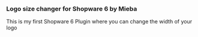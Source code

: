 <h3>Logo size changer for Shopware 6 by Mieba</h3>

<p>This is my first Shopware 6 Plugin where you can change the width of your logo</p>